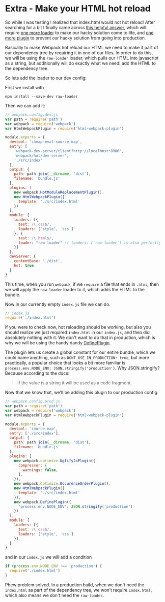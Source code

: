 # Extra - Make your HTML hot reload

So while I was testing I realized that index.html would not hot reload! After searching for a bit
I finally came across
[this helpful answer](http://stackoverflow.com/questions/33183931/how-to-watch-index-html-using-webpack-dev-server-and-html-webpack-plugin),
which will require
[one more loader](https://github.com/webpack/raw-loader) to make our hacky solution come to life,
and [one more plugin](https://github.com/webpack/docs/wiki/list-of-plugins#defineplugin) to prevent
our hacky solution from going into production.

Basically to make Webpack hot reload our HTML we need to make it part of our dependency tree by
requiring it in one of our files. In order to do this, we will be using the `raw-loader` loader,
which pulls our HTML into javascript as a string, but additionally will do exactly what we need:
add the HTML to the dependency tree.

So lets add the loader to our dev config:

First we install with

    npm install --save-dev raw-loader

Then we can add it:

```javascript
// webpack.config.dev.js
var path = require('path')
var webpack = require('webpack')
var HtmlWebpackPlugin = require('html-webpack-plugin')

module.exports = {
  devtool: 'cheap-eval-source-map',
  entry: [
    'webpack-dev-server/client?http://localhost:8080',
    'webpack/hot/dev-server',
    './src/index'
  ],
  output: {
    path: path.join(__dirname, 'dist'),
    filename: 'bundle.js'
  },
  plugins: [
    new webpack.HotModuleReplacementPlugin(),
    new HtmlWebpackPlugin({
      template: './src/index.html'
    })
  ],
  module: {
    loaders: [{
      test: /\.css$/,
      loaders: ['style', 'css']
    }, {
      test: /\.html$/,
      loader: "raw-loader" // loaders: ['raw-loader'] is also perfectly acceptable.
    }]
  },
  devServer: {
    contentBase: './dist',
    hot: true
  }
}
```

This time, when you run `webpack`, if we `require` a file that ends in `.html`, then we will apply
the `raw-loader` loader to it, which adds the HTML to the bundle.

Now in our currently empty `index.js` file we can do.

```javascript
// index.js
require('./index.html')
```

If you were to check now, hot reloading should be working, but also you should realize we just
required `index.html` in our `index.js`, and then did absolutely nothing with it. We don't want
to do that in production, which is why we will be using the handy dandy
[DefinePlugin](https://github.com/webpack/docs/wiki/list-of-plugins#defineplugin).

The plugin lets us create a global constant for our entire bundle, which we could name anything,
such as `DONT_USE_IN_PRODUCTION: true`, but more practically, a popular choice that looks a bit more
familiar is `process.env.NODE_ENV: JSON.stringify('production')`. Why JSON.stringify? Because
according to the docs:

> If the value is a string it will be used as a code fragment.

Now that we know that, we'll be adding this plugin to our production config:

```javascript
// webpack.config.prod.js
var path = require('path')
var webpack = require('webpack')
var HtmlWebpackPlugin = require('html-webpack-plugin')

module.exports = {
  devtool: 'source-map',
  entry: ['./src/index'],
  output: {
    path: path.join(__dirname, 'dist'),
    filename: 'bundle.js'
  },
  plugins: [
    new webpack.optimize.UglifyJsPlugin({
      compressor: {
        warnings: false,
      },
    }),
    new webpack.optimize.OccurenceOrderPlugin(),
    new HtmlWebpackPlugin({
      template: './src/index.html'
    }),
    new webpack.DefinePlugin({
      'process.env.NODE_ENV': JSON.stringify('production')
    })
  ],
  module: {
    loaders: [{
      test: /\.css$/,
      loaders: ['style', 'css']
    }]
  }
}
```

and in our `index.js` we will add a condition

```javascript
if (process.env.NODE_ENV !== 'production') {
  require('./index.html')
}
```

Phew problem solved. In a production build, when we don't need the `index.html` as part of the
dependency tree, we won't require `index.html`, which also means we don't need the `raw-loader`.
